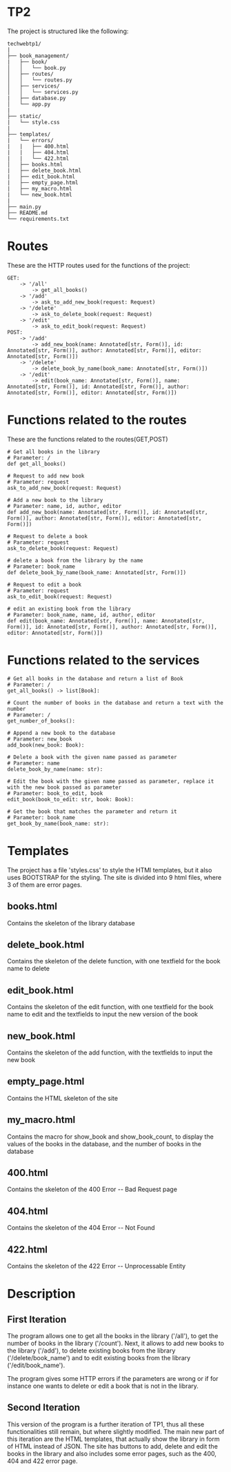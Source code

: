 # TP2
The project is structured like the following:

```
techwebtp1/  
|  
├── book_management/  
|   ├── book/  
│   │   └── book.py  
│   ├── routes/  
│   │   └── routes.py  
│   ├── services/  
│   │   └── services.py  
|   ├── database.py  
│   └── app.py  
|
├── static/
|   └── style.css
|
├── templates/
|   └── errors/
|   |   ├── 400.html
|   |   ├── 404.html
|   |   └── 422.html
│   ├── books.html
|   ├── delete_book.html
|   ├── edit_book.html
|   ├── empty_page.html
|   ├── my_macro.html
|   └── new_book.html
|
├── main.py  
├── README.md  
└── requirements.txt  
```

# Routes
These are the HTTP routes used for the functions of the project:
```
GET:
    -> '/all'
        -> get_all_books()
    -> '/add'
        -> ask_to_add_new_book(request: Request)
    -> '/delete'
        -> ask_to_delete_book(request: Request)
    -> '/edit'
        -> ask_to_edit_book(request: Request)
POST:
    -> '/add'
        -> add_new_book(name: Annotated[str, Form()], id: Annotated[str, Form()], author: Annotated[str, Form()], editor: Annotated[str, Form()])
    -> '/delete'
        -> delete_book_by_name(book_name: Annotated[str, Form()])
    -> '/edit'
        -> edit(book_name: Annotated[str, Form()], name: Annotated[str, Form()], id: Annotated[str, Form()], author: Annotated[str, Form()], editor: Annotated[str, Form()])
```    
# Functions related to the routes
These are the functions related to the routes(GET,POST)
```
# Get all books in the library
# Parameter: /
def get_all_books()

# Request to add new book
# Parameter: request
ask_to_add_new_book(request: Request)

# Add a new book to the library
# Parameter: name, id, author, editor 
def add_new_book(name: Annotated[str, Form()], id: Annotated[str, Form()], author: Annotated[str, Form()], editor: Annotated[str, Form()])

# Request to delete a book
# Parameter: request
ask_to_delete_book(request: Request)

# delete a book from the library by the name
# Parameter: book_name 
def delete_book_by_name(book_name: Annotated[str, Form()])

# Request to edit a book
# Parameter: request
ask_to_edit_book(request: Request)

# edit an existing book from the library
# Parameter: book_name, name, id, author, editor
def edit(book_name: Annotated[str, Form()], name: Annotated[str, Form()], id: Annotated[str, Form()], author: Annotated[str, Form()], editor: Annotated[str, Form()])
```

# Functions related to the services
```
# Get all books in the database and return a list of Book
# Parameter: /
get_all_books() -> list[Book]:

# Count the number of books in the database and return a text with the number
# Parameter: /
get_number_of_books():

# Append a new book to the database
# Parameter: new_book
add_book(new_book: Book):

# Delete a book with the given name passed as parameter
# Parameter: name
delete_book_by_name(name: str):

# Edit the book with the given name passed as parameter, replace it with the new book passed as parameter
# Parameter: book_to_edit, book
edit_book(book_to_edit: str, book: Book):

# Get the book that matches the parameter and return it
# Parameter: book_name
get_book_by_name(book_name: str):
```

# Templates

The project has a file 'styles.css' to style the HTMl templates, but it also uses BOOTSTRAP for the styling. The site is divided into 9 html files, where 3 of them are error pages. 

## books.html

Contains the skeleton of the library database

## delete_book.html

Contains the skeleton of the delete function, with one textfield for the book name to delete

## edit_book.html

Contains the skeleton of the edit function, with one textfield for the book name to edit and the textfields to input the new version of the book

## new_book.html

Contains the skeleton of the add function, with the textfields to input the new book

## empty_page.html

Contains the HTML skeleton of the site

## my_macro.html

Contains the macro for show_book and show_book_count, to display the values of the books in the database, and the number of books in the database

## 400.html

Contains the skeleton of the 400 Error -- Bad Request page

## 404.html

Contains the skeleton of the 404 Error -- Not Found

## 422.html

Contains the skeleton of the 422 Error -- Unprocessable Entity

# Description

## First Iteration

The program allows one to get all the books in the library ('/all'), to get the number of books in the library ('/count').
Next, it allows to add new books to the library ('/add'), to delete existing books from the library ('/delete/book_name') and to edit existing books from the library ('/edit/book_name').

The program gives some HTTP errors if the parameters are wrong or if for instance one wants to delete or edit a book that is not in the library.

## Second Iteration

This version of the program is a further iteration of TP1, thus all these functionalities still remain, but where slightly modified. The main new part of this iteration are the HTML templates, that actually show the library in form of HTML instead of JSON. The site has buttons to add, delete and edit the books in the library and also includes some error pages, such as the 400, 404 and 422 error page. 
